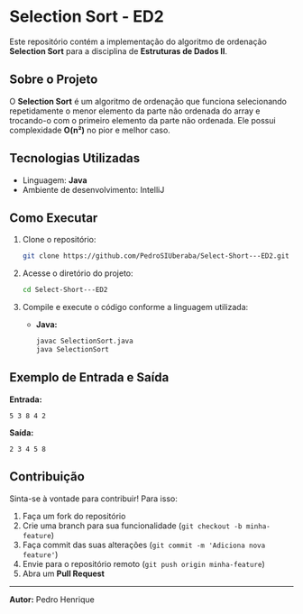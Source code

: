 # Selection Sort - ED2

Este repositório contém a implementação do algoritmo de ordenação **Selection Sort** para a disciplina de **Estruturas de Dados II**.

## Sobre o Projeto

O **Selection Sort** é um algoritmo de ordenação que funciona selecionando repetidamente o menor elemento da parte não ordenada do array e trocando-o com o primeiro elemento da parte não ordenada. Ele possui complexidade **O(n²)** no pior e melhor caso.

## Tecnologias Utilizadas

- Linguagem: **Java**
- Ambiente de desenvolvimento: IntelliJ

## Como Executar

1. Clone o repositório:
   ```sh
   git clone https://github.com/PedroSIUberaba/Select-Short---ED2.git
   ```
2. Acesse o diretório do projeto:
   ```sh
   cd Select-Short---ED2
   ```
3. Compile e execute o código conforme a linguagem utilizada:
   
   - **Java:**
     ```sh
     javac SelectionSort.java
     java SelectionSort
     ```

## Exemplo de Entrada e Saída

**Entrada:**

```
5 3 8 4 2
```

**Saída:**

```
2 3 4 5 8
```

## Contribuição

Sinta-se à vontade para contribuir! Para isso:

1. Faça um fork do repositório
2. Crie uma branch para sua funcionalidade (`git checkout -b minha-feature`)
3. Faça commit das suas alterações (`git commit -m 'Adiciona nova feature'`)
4. Envie para o repositório remoto (`git push origin minha-feature`)
5. Abra um **Pull Request**

---

**Autor:** Pedro Henrique

